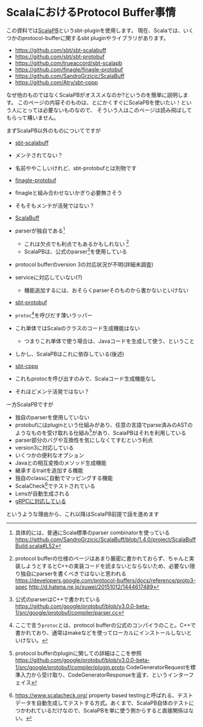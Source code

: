 # ScalaにおけるProtocol Buffer事情

この資料では[ScalaPB](https://github.com/trueaccord/ScalaPB)というsbt-pluginを使用します。
現在、Scalaでは、いくつかのprotocol-bufferに関するsbt pluginやライブラリがあります。

- https://github.com/sbt/sbt-scalabuff
- https://github.com/sbt/sbt-protobuf
- https://github.com/trueaccord/sbt-scalapb
- https://github.com/finagle/finagle-protobuf
- https://github.com/SandroGrzicic/ScalaBuff
- https://github.com/Atry/sbt-cppp


なぜ他のものではなくScalaPBがオススメなのか?というのを簡単に説明します。
このページの内容そのものは、とにかくすぐにScalaPBを使いたい！という人にとっては必要ないものなので、
そういう人はこのページは読み飛ばしてもらって構いません。

まずScalaPB以外のものについてですが

- [sbt-scalabuff](https://github.com/sbt/sbt-scalabuff)
 - メンテされてない？
 - 名前ややこしいけれど、sbt-protobufとは別物です

- [finagle-protobuf](https://github.com/finagle/finagle-protobuf)
 - finagleと組み合わせないかぎり必要無さそう
 - そもそもメンテが活発ではない？

- [ScalaBuff](https://github.com/SandroGrzicic/ScalaBuff)
 - parserが独自である[^ScalaBuff-parser]
   - これは欠点でも利点でもあるかもしれない [^protobuf-parser]
   - ScalaPBは、公式のparser[^protobuf-parser-cpp]を使用している
 - protocol bufferのversion 3の対応状況が不明(詳細未調査)
 - serviceに対応していない(?)
   - 機能追加するには、おそらくparserそのものから書かないといけない

- [sbt-protobuf](https://github.com/sbt/sbt-protobuf)
 - `protoc`[^protoc]を呼びだす薄いラッパー
 - これ単体ではScalaのクラスのコード生成機能はない
   - つまりこれ単体で使う場合は、Javaコードを生成して使う、ということ
 - しかし、ScalaPBはこれに依存している(後述)

- [sbt-cppp](https://github.com/Atry/sbt-cppp)
 - これもprotocを呼び出すのみで、Scalaコード生成機能なし
 - それほどメンテ活発ではない？

一方ScalaPBですが

- 独自のparserを使用していない
 - protobufにはpluginという仕組みがあり、任意の言語でparse済みのASTのようなものを受け取れる仕組み[^protobuf-plugin]があり、ScalaPBはそれを利用している
 - parser部分のバグや互換性を気にしなくてすむという利点
- version3に対応している
- いくつかの便利なオプション 
 - Javaとの相互変換のメソッド生成機能
 - 継承するtraitを追加する機能
 - 独自のclassに自動でマッピングする機能
- ScalaCheck[^scalacheck]でテストされている
- Lensが自動生成される
- [gRPCに対応している](https://github.com/trueaccord/ScalaPB/issues/44)

というような理由から、これ以降はScalaPB前提で話を進めます


[^ScalaBuff-parser]: 具体的には、普通にScala標準のparser combinatorを使っている https://github.com/SandroGrzicic/ScalaBuff/blob/1.4.0/project/ScalaBuffBuild.scala#L52
[^protobuf-parser]: protocol bufferの仕様のページはあまり厳密に書かれておらず、ちゃんと実装しようとするとC++の実装コードを読まないとならないため、必要ない限り独自にparserを書くべきではないと思われる https://developers.google.com/protocol-buffers/docs/reference/proto3-spec http://d.hatena.ne.jp/xuwei/20151012/1444617489
[^protobuf-parser-cpp]: 公式のparserはC++で書かれている https://github.com/google/protobuf/blob/v3.0.0-beta-1/src/google/protobuf/compiler/parser.cc
[^protoc]: ここで言う`protoc`とは、protocol bufferの公式のコンパイラのこと。C++で書かれており、通常はmakeなどを使ってローカルにインストールしないといけない。
[^protobuf-plugin]: protocol bufferのpluginに関しての詳細はここを参照 https://github.com/google/protobuf/blob/v3.0.0-beta-1/src/google/protobuf/compiler/plugin.proto CodeGeneratorRequestを標準入力から受け取り、CodeGeneratorResponseを返す、というインターフェイス
[^scalacheck]: https://www.scalacheck.org/ property based testingと呼ばれる、テストデータを自動生成してテストする方式。あくまで、ScalaPB自体のテストにつかわれているだけなので、ScalaPBを単に使う側からすると直接関係はない。
